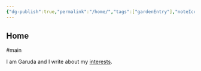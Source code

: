 ```yaml
---
{"dg-publish":true,"permalink":"/home/","tags":["gardenEntry"],"noteIcon":""}
---
```


## Home

#main

I am Garuda and I write about my [interests](about).
